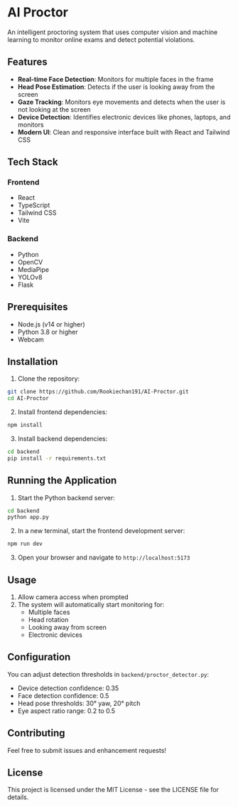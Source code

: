 # AI Proctor

An intelligent proctoring system that uses computer vision and machine learning to monitor online exams and detect potential violations.

## Features

- **Real-time Face Detection**: Monitors for multiple faces in the frame
- **Head Pose Estimation**: Detects if the user is looking away from the screen
- **Gaze Tracking**: Monitors eye movements and detects when the user is not looking at the screen
- **Device Detection**: Identifies electronic devices like phones, laptops, and monitors
- **Modern UI**: Clean and responsive interface built with React and Tailwind CSS

## Tech Stack

### Frontend
- React
- TypeScript
- Tailwind CSS
- Vite

### Backend
- Python
- OpenCV
- MediaPipe
- YOLOv8
- Flask

## Prerequisites

- Node.js (v14 or higher)
- Python 3.8 or higher
- Webcam

## Installation

1. Clone the repository:
```bash
git clone https://github.com/Rookiechan191/AI-Proctor.git
cd AI-Proctor
```

2. Install frontend dependencies:
```bash
npm install
```

3. Install backend dependencies:
```bash
cd backend
pip install -r requirements.txt
```

## Running the Application

1. Start the Python backend server:
```bash
cd backend
python app.py
```

2. In a new terminal, start the frontend development server:
```bash
npm run dev
```

3. Open your browser and navigate to `http://localhost:5173`

## Usage

1. Allow camera access when prompted
2. The system will automatically start monitoring for:
   - Multiple faces
   - Head rotation
   - Looking away from screen
   - Electronic devices

## Configuration

You can adjust detection thresholds in `backend/proctor_detector.py`:
- Device detection confidence: 0.35
- Face detection confidence: 0.5
- Head pose thresholds: 30° yaw, 20° pitch
- Eye aspect ratio range: 0.2 to 0.5

## Contributing

Feel free to submit issues and enhancement requests!

## License

This project is licensed under the MIT License - see the LICENSE file for details.
